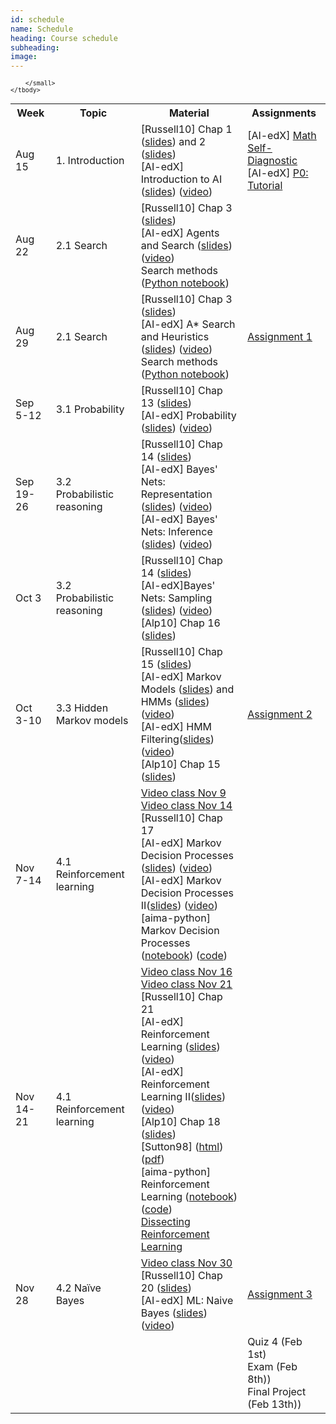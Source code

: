 ```yaml
---
id: schedule
name: Schedule
heading: Course schedule
subheading: 
image: 
---
```


<table class="table table-condensed">
	<tbody>
		<tr>
			<th>Week</th>
			<th>Topic</th>
			<th>Material</th>
			<th>Assignments</th>
		</tr>
		<small>
			<tr>
			<td>Aug 15</td>
				<td>1. Introduction</td>
				<td>
					[Russell10] Chap 1 (<a href= "http://aima.eecs.berkeley.edu/slides-pdf/chapter01.pdf">slides</a>)  and 2 (<a href= "http://aima.eecs.berkeley.edu/slides-pdf/chapter02.pdf">slides</a>) <br>
					[AI-edX] Introduction to AI (<a href= "http://ai.berkeley.edu/slides/Lecture%201%20--%20Introduction/SP14%20CS188%20Lecture%201%20--%20Introduction.pptx">slides</a>) (<a href= "https://edge.edx.org/courses/course-v1:BerkeleyX+CS188x-SP16+SP16/courseware/a2dc8e2add91416a8f2a64410b3bf8e0/b414886f442a41e4b5fd0408de837e53/">video</a>)<br>
				</td>
				<td>
					[AI-edX] <a href= "https://edge.edx.org/courses/course-v1:BerkeleyX+CS188x-SP16+SP16/courseware/c78976d210314651abb740912d8279bb/5bf447e1a55f4699a6e313680f16e9df/">Math Self-Diagnostic</a><br>
					[AI-edX] <a href= "https://edge.edx.org/courses/course-v1:BerkeleyX+CS188x-SP16+SP16/courseware/c78976d210314651abb740912d8279bb/e8c2d3dd71a84472997173f55c98a35c/">P0: Tutorial</a>
				</td>
			</tr>
			<tr>
				<td>Aug 22</td>
				<td>2.1 Search</td>
				<td>
					[Russell10] Chap 3 (<a href= "http://aima.eecs.berkeley.edu/slides-pdf/chapter03.pdf">slides</a>) <br>
					[AI-edX] Agents and Search (<a href= "http://ai.berkeley.edu/slides/Lecture%202%20--%20Uninformed%20Search/SP14%20CS188%20Lecture%202%20--%20Uninformed%20Search.pptx">slides</a>) (<a href= "https://edge.edx.org/courses/course-v1:BerkeleyX+CS188x-SP16+SP16/courseware/a2dc8e2add91416a8f2a64410b3bf8e0/7c56230af88d467c9737344e2e76092e/">video</a>)<br>
					Search methods (<a href= "https://github.com/fagonzalezo/is-2017-1/blob/master/search_methods.ipynb">Python notebook</a>)<br>
				</td>
				<td>	
				</td>
			</tr>
			<tr>
				<td>Aug 29</td>
				<td>2.1 Search</td>
				<td>
					[Russell10] Chap 3 (<a href= "http://aima.eecs.berkeley.edu/slides-pdf/chapter03.pdf">slides</a>) <br>
					[AI-edX] A* Search and Heuristics (<a href= "http://ai.berkeley.edu/slides/Lecture%203%20--%20Informed%20Search/SP14%20CS188%20Lecture%203%20--%20Informed%20Search.pptx">slides</a>) (<a href= "https://edge.edx.org/courses/course-v1:BerkeleyX+CS188x-SP16+SP16/courseware/a2dc8e2add91416a8f2a64410b3bf8e0/76f9a53b7aad47638ff968db5938d841/">video</a>)<br>
					Search methods (<a href= "https://github.com/fagonzalezo/is-2017-1/blob/master/search_methods.ipynb">Python notebook</a>)<br>
				</td>
				<td>
				<a href= "https://github.com/fagonzalezo/is-2018-2/blob/master/assign1.pdf">Assignment 1</a>
				</td>
			</tr>
			<tr>
				<td>Sep 5-12</td>
				<td>3.1 Probability
				</td>
				<td>
					[Russell10] Chap 13 (<a href= "http://aima.eecs.berkeley.edu/slides-pdf/chapter13.pdf">slides</a>)<br>
					[AI-edX] Probability (<a href= "http://ai.berkeley.edu/slides/Lecture%2012%20--%20Probability/SP14%20CS188%20Lecture%2012%20--%20Probability.pptx">slides</a>) (<a href= "https://edge.edx.org/courses/course-v1:BerkeleyX+CS188x-SP16+SP16/courseware/af61c2eec13a48beba442a370c3bd83f/bca0c97c5e9d4913b90559168cfec0bb/">video</a>)<br>
				</td>
				<td>
				</td>
			</tr>
			<tr>
				<td>Sep 19-26</td>
				<td>
					3.2 Probabilistic reasoning
				</td>
				<td>
					[Russell10] Chap 14 (<a href= "http://aima.eecs.berkeley.edu/slides-pdf/chapter14.pdf">slides</a>) <br>
					[AI-edX] Bayes' Nets: Representation (<a href= "http://ai.berkeley.edu/slides/Lecture%2016%20--%20Bayes%20Nets%20I%20Representation/SP14%20CS188%20Lecture%2016%20--%20Bayes%20Nets.pptx">slides</a>) (<a href= "https://edge.edx.org/courses/course-v1:BerkeleyX+CS188x-SP16+SP16/courseware/af61c2eec13a48beba442a370c3bd83f/eeb3157684824aedbd0abf470c767176/">video</a>)<br>
					[AI-edX] Bayes' Nets: Inference (<a href= "http://ai.berkeley.edu/slides/Lecture%2018%20--%20Bayes%20Nets%20III%20Inference/SP14%20cs188%20Lecture%2018%20--%20Bayes%20Nets%20III%20Inference.pptx">slides</a>) (<a href= "https://edge.edx.org/courses/course-v1:BerkeleyX+CS188x-SP16+SP16/courseware/af61c2eec13a48beba442a370c3bd83f/099ecfc0a4c447e8a89f77e226c28232/">video</a>)<br>
				</td>
				<td>
				</td>
			</tr>
			<tr>
				<td>Oct 3</td>
				<td>
					3.2 Probabilistic reasoning
				</td>
				<td>
					[Russell10] Chap 14 (<a href= "http://aima.eecs.berkeley.edu/slides-pdf/chapter14.pdf">slides</a>) <br>
					[AI-edX]Bayes' Nets: Sampling (<a href= "http://ai.berkeley.edu/slides/Lecture%2019%20--%20Bayes%20Net%20IV%20Sampling/SP14%20CS188%20Lecture%2019%20--%20Bayes%20Nets%20IV%20Sampling.pptx">slides</a>) (<a href= "https://edge.edx.org/courses/course-v1:BerkeleyX+CS188x-SP16+SP16/courseware/af61c2eec13a48beba442a370c3bd83f/0a695682c2c347918416931f1234ee60/">video</a>)<br>
					[Alp10] Chap 16 (<a href= "http://www.cmpe.boun.edu.tr/~ethem/i2ml2e/2e_v1-0/i2ml2e-chap16-v1-0.pdf">slides</a>)<br>
				</td>
				<td>
				</td>
			</tr>
			<tr>
				<td>Oct 3-10</td>
				<td>
					3.3 Hidden Markov models
				</td>
				<td>
					[Russell10] Chap 15 (<a href= "http://aima.eecs.berkeley.edu/slides-pdf/chapter15.pdf">slides</a>) <br>
					[AI-edX] Markov Models (<a href= "http://ai.berkeley.edu/slides/Lecture%2013%20--%20Markov%20Models/SP14%20CS188%20Lecture%2013%20--%20Markov%20Models.pptx">slides</a>) and HMMs (<a href= "http://ai.berkeley.edu/slides/Lecture%2014%20--%20HMMs/SP14%20CS188%20Lecture%2014%20--%20Hidden%20Markov%20Models.pptx">slides</a>) (<a href= "https://edge.edx.org/courses/course-v1:BerkeleyX+CS188x-SP16+SP16/courseware/af61c2eec13a48beba442a370c3bd83f/a35c9cc4ae394634b608525e18e9e69b/">video</a>)<br>
					[AI-edX] HMM Filtering(<a href= "http://ai.berkeley.edu/slides/Lecture%2015%20--%20Particle%20Filters%20and%20Applications%20of%20HMMs/SP14%20CS188%20Lecture%2015%20--%20Particle%20Filters%20and%20Applications%20of%20HMMs.pptx">slides</a>) (<a href= "https://edge.edx.org/courses/course-v1:BerkeleyX+CS188x-SP16+SP16/courseware/af61c2eec13a48beba442a370c3bd83f/a35c9cc4ae394634b608525e18e9e69b/">video</a>)<br>
					[Alp10] Chap 15 (<a href= "http://www.cmpe.boun.edu.tr/~ethem/i2ml2e/2e_v1-0/i2ml2e-chap15-v1-0.pdf">slides</a>)<br>
				</td>
				<td>
				<a href= "https://github.com/fagonzalezo/is-2018-2/blob/master/assign2.pdf">Assignment 2</a>	
				</td>
			</tr>
			<tr>
				<td>Nov 7-14</td>
				<td>
					4.1 Reinforcement learning
				</td>
				<td>
					<a href= "https://www.youtube.com/watch?v=Xk-QCqFtMM4">Video class Nov 9</a><br>
					<a href= "https://www.youtube.com/watch?v=OWWWzM6GjIc">Video class Nov 14</a><br>
					[Russell10] Chap 17<br>
					[AI-edX] Markov Decision Processes (<a href= "http://ai.berkeley.edu/slides/Lecture%208%20--%20MDPs%20I/SP14%20CS188%20Lecture%208%20--%20MDPs%20I.pptx">slides</a>) (<a href= "https://edge.edx.org/courses/course-v1:BerkeleyX+CS188x-SP16+SP16/courseware/a2dc8e2add91416a8f2a64410b3bf8e0/99f9c610429f40e1882dd2bfa7deb957/">video</a>)<br>
					[AI-edX] Markov Decision Processes II(<a href= "http://ai.berkeley.edu/slides/Lecture%209%20--%20MDPs%20II/SP14%20CS188%20Lecture%209%20--%20MDPs%20II.pptx">slides</a>) (<a href= "https://edge.edx.org/courses/course-v1:BerkeleyX+CS188x-SP16+SP16/courseware/a2dc8e2add91416a8f2a64410b3bf8e0/0c7a5f8e1ceb43b5ae45544511eb11dc/">video</a>)<br>
					[aima-python] Markov Decision Processes (<a href= "https://github.com/aimacode/aima-python/blob/master/mdp.ipynb">notebook</a>) (<a href= "https://github.com/aimacode/aima-python/blob/master/mdp.py">code</a>)<br>
				</td>
				<td>
				</td>
			</tr>
			<tr>
				<td>Nov 14-21</td>
				<td>
					4.1 Reinforcement learning
				</td>
				<td>
					<a href= "https://www.youtube.com/watch?v=5WEnNHAeCuM">Video class Nov 16</a><br>
					<a href= "https://www.youtube.com/watch?v=UJ_RRYmmo1A">Video class Nov 21</a><br>
					[Russell10] Chap 21<br>
					[AI-edX] Reinforcement Learning (<a href= "http://ai.berkeley.edu/slides/Lecture%2010%20--%20Reinforcement%20Learning%20I/SP14%20CS188%20Lecture%2010%20--%20Reinforcement%20Learning%20I.pptx">slides</a>) (<a href= "https://edge.edx.org/courses/course-v1:BerkeleyX+CS188x-SP16+SP16/courseware/a2dc8e2add91416a8f2a64410b3bf8e0/aa2fe795e9594a96a18b7cf9a3cbcd21/">video</a>)<br>
					[AI-edX] Reinforcement Learning II(<a href= "http://ai.berkeley.edu/slides/Lecture%2011%20--%20Reinforcement%20Learning%20II/SP14%20CS188%20Lecture%2011%20--%20Reinforcement%20Learning%20II.pptx">slides</a>) (<a href= "https://edge.edx.org/courses/course-v1:BerkeleyX+CS188x-SP16+SP16/courseware/a2dc8e2add91416a8f2a64410b3bf8e0/bacdd072711c44f991c73bd55b8cdd03/">video</a>)<br>
					[Alp10] Chap 18 (<a href= "http://www.cmpe.boun.edu.tr/~ethem/i2ml2e/2e_v1-0/i2ml2e-chap18-v1-0.pdf">slides</a>)<br>
					[Sutton98] (<a href= "https://webdocs.cs.ualberta.ca/~sutton/book/ebook/the-book.html">html</a>) (<a href= "https://www.dropbox.com/s/b3psxv2r0ccmf80/book2015oct.pdf?dl=0">pdf</a>)<br>
					[aima-python] Reinforcement Learning (<a href= "https://github.com/aimacode/aima-python/blob/master/rl.ipynb">notebook</a>) (<a href= "https://github.com/aimacode/aima-python/blob/master/rl.py">code</a>)<br>
					<a href= "https://mpatacchiola.github.io/blog/2016/12/09/dissecting-reinforcement-learning.html">Dissecting Reinforcement Learning</a><br>
				</td>
				<td>
				</td>
			</tr>
			<tr>
				<td>Nov 28</td>
				<td>
					4.2 Naïve Bayes
				</td>
				<td>
					<a href= "https://www.youtube.com/watch?v=3vOfYRE25wA">Video class Nov 30</a><br>
					[Russell10] Chap 20 (<a href= "http://aima.eecs.berkeley.edu/slides-pdf/chapter20a.pdf">slides</a>) <br>
					[AI-edX] ML: Naive Bayes (<a href= "http://ai.berkeley.edu/slides/Lecture%2021%20--%20Naive%20Bayes/SP14%20CS188%20Lecture%2021%20--%20Naive%20Bayes.pptx">slides</a>) (<a href= "https://edge.edx.org/courses/course-v1:BerkeleyX+CS188x-SP16+SP16/courseware/af61c2eec13a48beba442a370c3bd83f/60207cf8bf114394a5e626dc89c67516/">video</a>)<br>
				</td>
				<td>
					<a href= "https://github.com/fagonzalezo/is-2018-2/blob/master/assign3.ipynb">Assignment 3</a>	
				</td>
			</tr>
			<tr>
				<td></td>
				<td>
				</td>
				<td>
				</td>
				<td>
				Quiz 4 (Feb 1st)<br>
				Exam (Feb 8th))<br>
				Final Project (Feb 13th))<br>
				</td>
			</tr>

		</small>
	</tbody>
</table>
